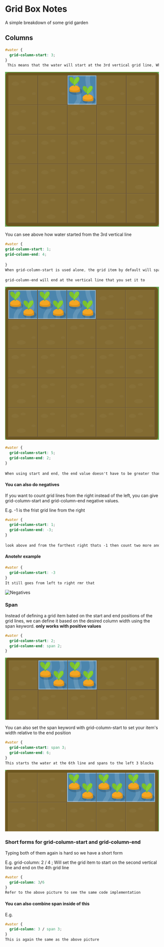 # Grid Box Notes
A simple breakdown of some grid garden


## Columns

``` css
#water {
  grid-column-start: 3;
}
 This means that the water will start at the 3rd vertical grid line, Which is another way of saying the 3rd vertical border from the left of the grid. 
```

![Basic Layout](./pictures/gridGardenLayout.png)

You can see above how water started from the 3rd vertical line

``` css
#water {
grid-column-start: 1;
grid-column-end: 4;

}
When grid-column-start is used alone, the grid item by default will span exactly one column. However, you can expand the item across multiple columns by adding the grid-column-end property

grid-column-end will end at the vertical line that you set it to
```

![Using grid-column-end](./pictures/gridGardenEnd.png)

```css
#water {
  grid-column-start: 5;
  grid-column-end: 2;
}

When using start and end, the end value doesn't have to be greater than the start value

```

#### You can also do negatives

If you want to count grid lines from the right instead of the left, you can give grid-column-start and grid-column-end negative values. 

E.g. -1 is the frist grid line from the right

``` css
#water {
  grid-column-start: 1;
  grid-column-end: -3;
}

look above and from the farthest right thats -1 then count two more and thats -3 
```


#### Anotehr example

``` css 
#water {
  grid-column-start: -3
}
It still goes from left to right rmr that
```

![Negatives](/.pictures/gridGardenNegative.png)



### Span

Instead of defining a grid item bated on the start and end positions of the grid lines, we can define it based on the desired column width using the span keyword. **only works with positive values**


``` css 
#water {
  grid-column-start: 2;
  grid-column-end: span 2;
}
```
![Span](./pictures/gridGardenSpan.png)


You can also set the span keyword with grid-column-start to set your item's width relative to the end position

``` css 
#water {
  grid-column-start: span 3;
  grid-column-end: 6;
}
This starts the water at the 6th line and spans to the left 3 blocks

```
![span with start](./pictures/gridGardenSpan1.png)




### Short forms for grid-column-start and grid-column-end

Typing both of them again is hard so we have a short form

E.g. grid-column: 2 / 4 ; Will set the grid item to start on the second vertical line and end on the 4th grid line

``` css 
#water {
  grid-column: 3/6 
}
Refer to the above picture to see the same code implementation 
```


#### You can also combine span inside of this


E.g. 

``` css 
#water {
  grid-column: 3 / span 3;
}
This is again the same as the above picture
```

